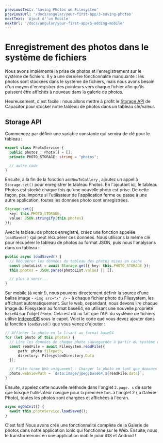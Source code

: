 ```yaml
---
previousText: 'Saving Photos on Filesystem'
previousUrl: '/docs/angular/your-first-app/3-saving-photos'
nextText: 'Ajout d''un Mobile'
nextUrl: '/docs/angular/your-first-app/5-adding-mobile'
---
```


# Enregistrement des photos dans le système de fichiers

Nous avons implémenté la prise de photos et l'enregistrement sur le système de fichiers. Il y a une dernière fonctionnalité manquante : les photos sont stockées dans le système de fichiers, mais nous avons besoin d'un moyen d'enregistrer des pointeurs vers chaque fichier afin qu'ils puissent être affichés à nouveau dans la galerie de photos.

Heureusement, c'est facile : nous allons mettre à profit le [Storage API](https://capacitor.ionicframework.com/docs/apis/storage) de Capacitor pour stocker notre tableau de photos dans un tableau clé/valeur.

## Storage API

Commencez par définir une variable constante qui servira de clé pour le tableau :

```typescript
export class PhotoService {
  public photos : Photo[] = [];
  private PHOTO_STORAGE: string = "photos";

  // autre code
}
```

Ensuite, à la fin de la fonction `addNewToGallery` , ajoutez un appel à `Storage.set()` pour enregistrer le tableau Photos. En l'ajoutant ici, le tableau Photos est stocké chaque fois qu'une nouvelle photo est prise. De cette façon, peu importe si l'utilisateur de l'application ferme ou passe à une autre application, toutes les données photo sont enregistrées.

```typescript
Storage.set({
  key: this.PHOTO_STORAGE,
  value: JSON.stringify(this.photos)
});
```

Avec le tableau de photos enregistré, créez une fonction appelée `loadSaved()` qui peut récupérer ces données. Nous utilisons la même clé pour récupérer le tableau de photos au format JSON, puis nous l'analysons dans un tableau :

```typescript
public async loadSaved() {
  // Récupérer les données du tableau des photos mises en cache
  const photoList = await Storage.get({ key: this.PHOTO_STORAGE });
  this.photos = JSON.parse(photoList.value) || [];

  // plus à venir...
}
```

Sur mobile (à venir !), nous pouvons directement définir la source d'une balise image - `<img src="x" />` - à chaque fichier photo du Filesystem, les affichant automatiquement. Sur le web, cependant, nous devons lire chaque image du Filesystem au format base64, en utilisant une nouvelle propriété `base64` sur l'objet `Photo`. Cela est dû au fait que l'API du système de fichiers utilise [IndexedDB](https://developer.mozilla.org/en-US/docs/Web/API/IndexedDB_API) sous le capot. Voici le code que vous devez ajouter dans la fonction `loadSaved()` que vous venez d'ajouter :

```typescript
// Afficher la photo en la lisant au format base64
for (let photo of this.photos) {
  // Lire les données de chaque photo sauvegardée à partir du système de fichiers.
  const readFile = await Filesystem.readFile({
      path: photo.filepath,
      directory: FilesystemDirectory.Data
  });

  // Plate-forme Web uniquement : Charger la photo en tant que données base64
  photo.webviewPath = `data:image/jpeg;base64,${readFile.data}`;
}
```

Ensuite, appelez cette nouvelle méthode dans l'onglet `2.page. s` de sorte que lorsque l'utilisateur navigue pour la première fois à l'onglet 2 (la Galerie Photo), toutes les photos sont chargées et affichées à l'écran.

```typescript
async ngOnInit() {
  await this.photoService.loadSaved();
}
```

C'est fait! Nous avons créé une fonctionnalité complète de la Galerie de photos dans notre application Ionic qui fonctionne sur le Web. Ensuite, nous le transformerons en une application mobile pour iOS et Android !
